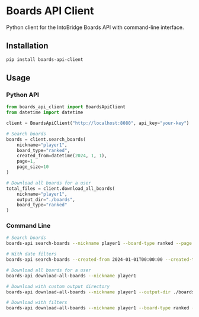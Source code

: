 # Boards API Client

Python client for the IntoBridge Boards API with command-line interface.

## Installation

```bash
pip install boards-api-client
```

## Usage

### Python API

```python
from boards_api_client import BoardsApiClient
from datetime import datetime

client = BoardsApiClient("http://localhost:8080", api_key="your-key")

# Search boards
boards = client.search_boards(
    nickname="player1",
    board_type="ranked",
    created_from=datetime(2024, 1, 1),
    page=1,
    page_size=10
)

# Download all boards for a user
total_files = client.download_all_boards(
    nickname="player1",
    output_dir="./boards",
    board_type="ranked"
)
```

### Command Line

```bash
# Search boards
boards-api search-boards --nickname player1 --board-type ranked --page 1

# With date filters
boards-api search-boards --created-from 2024-01-01T00:00:00 --created-to 2024-12-31T23:59:59

# Download all boards for a user
boards-api download-all-boards --nickname player1

# Download with custom output directory
boards-api download-all-boards --nickname player1 --output-dir ./boards

# Download with filters
boards-api download-all-boards --nickname player1 --board-type ranked --output-dir ./ranked_boards
```